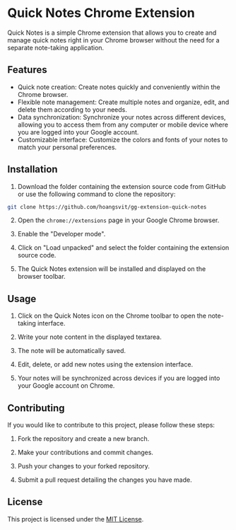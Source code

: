 # Quick Notes Chrome Extension

Quick Notes is a simple Chrome extension that allows you to create and manage quick notes right in your Chrome browser without the need for a separate note-taking application.

## Features

- Quick note creation: Create notes quickly and conveniently within the Chrome browser.
- Flexible note management: Create multiple notes and organize, edit, and delete them according to your needs.
- Data synchronization: Synchronize your notes across different devices, allowing you to access them from any computer or mobile device where you are logged into your Google account.
- Customizable interface: Customize the colors and fonts of your notes to match your personal preferences.

## Installation

1. Download the folder containing the extension source code from GitHub or use the following command to clone the repository:

```bash
git clone https://github.com/hoangsvit/gg-extension-quick-notes
```

2. Open the `chrome://extensions` page in your Google Chrome browser.

3. Enable the "Developer mode".

4. Click on "Load unpacked" and select the folder containing the extension source code.

5. The Quick Notes extension will be installed and displayed on the browser toolbar.

## Usage

1. Click on the Quick Notes icon on the Chrome toolbar to open the note-taking interface.

2. Write your note content in the displayed textarea.

3. The note will be automatically saved.

4. Edit, delete, or add new notes using the extension interface.

5. Your notes will be synchronized across devices if you are logged into your Google account on Chrome.

## Contributing

If you would like to contribute to this project, please follow these steps:

1. Fork the repository and create a new branch.

2. Make your contributions and commit changes.

3. Push your changes to your forked repository.

4. Submit a pull request detailing the changes you have made.

## License

This project is licensed under the [MIT License](LICENSE).

